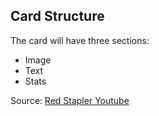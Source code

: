 ## Card Structure
The card will have three sections:
- Image
- Text
- Stats

Source:
[Red Stapler Youtube](https://www.youtube.com/watch?v=cwC1qdPWBKo)
